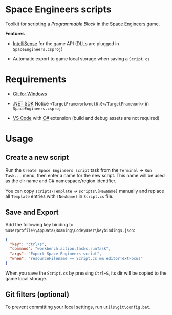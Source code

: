# Space Engineers scripts

Toolkit for scripting a *Programmable Block* in the 
[Space Engineers](https://www.spaceengineersgame.com) game.

**Features**

* [IntelliSense](https://code.visualstudio.com/docs/editor/intellisense) for
the game API (DLLs are plugged in `SpaceEngineers.csproj`)

* Automatic export to game local storage when saving a `Script.cs`

# Requirements

* [Git for Windows](https://git-scm.com/download/win)

* [.NET SDK](https://dotnet.microsoft.com)
Notice `<TargetFramework>net6.0</TargetFramework>` in `SpaceEngineers.csproj`

* [VS Code](https://code.visualstudio.com) with
[C#](https://marketplace.visualstudio.com/items?itemName=ms-dotnettools.csharp) 
extension (build and debug assets are not required)

# Usage

## Create a new script

Run the `Create Space Engineers script` task from the
`Terminal` -> `Run Task...` menu, then enter a name for the new script.
This name will be used as the dir name and C# namespace/region identifier.

You can copy `scripts\Template` -> `scripts\[NewName]` manually and replace all
`Template` entries with `[NewName]` in `Script.cs` file.

## Save and Export

Add the following key binding to
`%userprofile%\AppData\Roaming\Code\User\keybindings.json`:

``` JSON
{
  "key": "ctrl+s",
  "command": "workbench.action.tasks.runTask",
  "args": "Export Space Engineers script",
  "when": "resourceFilename == Script.cs && editorTextFocus"
}
```

When you save the `Script.cs` by pressing `Ctrl+S`, its dir will be copied to
the game local storage.

## Git filters (optional)

To prevent committing your local settings, run `utils\git\config.bat`.

